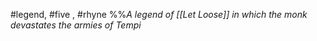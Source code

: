#legend, #five , #rhyne 
%%*A legend of [[Let Loose]] in which the monk devastates the armies of Tempi*